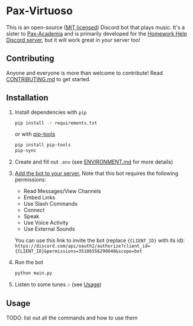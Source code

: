 # Pax-Virtuoso
This is an open-source ([MIT licensed](./LICENSE)) Discord bot that plays music. It's a sister to [Pax-Academia](https://github.com/Arborym/Pax-Academia) and is primarily developed for the [Homework Help Discord server](https://discord.gg/homework), but it will work great in your server too!

## Contributing
Anyone and everyone is more than welcome to contribute! Read [CONTRIBUTING.md](./CONTRIBUTING.md) to get started.

## Installation
1. Install dependencies with `pip`
    ```sh
    pip install -r requirements.txt
    ```
    or with [pip-tools](https://pypi.org/project/pip-tools/)
    ```sh
    pip install pip-tools
    pip-sync
    ```
2. Create and fill out `.env` (see [ENVIRONMENT.md](./ENVIRONMENT.md) for more details)
3. [Add the bot to your server.](https://discordpy.readthedocs.io/en/stable/discord.html#inviting-your-bot) Note that this bot requires the following permissions:
    - Read Messages/View Channels
    - Embed Links
    - Use Slash Commands
    - Connect
    - Speak
    - Use Voice Activity
    - Use External Sounds

    You can use this link to invite the bot (replace `{CLIENT_ID}` with its id):\
    `https://discord.com/api/oauth2/authorize?client_id={CLIENT_ID}&permissions=35186556290048&scope=bot`
4. Run the bot
    ```sh
    python main.py
    ```
5. Listen to some tunes 🎶 (see [Usage](#Usage))

## Usage
TODO: list out all the commands and how to use them
